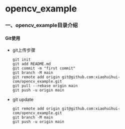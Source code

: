 # opencv_example
### 一、opencv_example目录介绍

#### Git使用

- git上传步骤

  ```apl
  git init
  git add README.md
  git commit -m "first commit"
  git branch -M main
  git remote add origin git@github.com:xiaohuihui-com/opencv_example.git
  git pull --rebase origin main
  git push -u origin main
  ```

  

- git update
  
  ```apl
  git remote add origin git@github.com:xiaohuihui-com/opencv_example.git
  git branch -M main
  git push -u origin main
  ```
  
  
